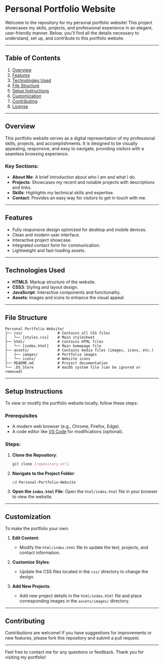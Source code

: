 # Personal Portfolio Website

Welcome to the repository for my personal portfolio website! This project showcases my skills, projects, and professional experience in an elegant, user-friendly manner. Below, you'll find all the details necessary to understand, set up, and contribute to this portfolio website.

---

## Table of Contents

1. [Overview](#overview)
2. [Features](#features)
3. [Technologies Used](#technologies-used)
4. [File Structure](#file-structure)
5. [Setup Instructions](#setup-instructions)
6. [Customization](#customization)
7. [Contributing](#contributing)
8. [License](#license)

---

## Overview

This portfolio website serves as a digital representation of my professional skills, projects, and accomplishments. It is designed to be visually appealing, responsive, and easy to navigate, providing visitors with a seamless browsing experience.

### Key Sections:
- **About Me**: A brief introduction about who I am and what I do.
- **Projects**: Showcases my recent and notable projects with descriptions and links.
- **Skills**: Highlights my technical skills and expertise.
- **Contact**: Provides an easy way for visitors to get in touch with me.

---

## Features

- Fully responsive design optimized for desktop and mobile devices.
- Clean and modern user interface.
- Interactive project showcase.
- Integrated contact form for communication.
- Lightweight and fast-loading assets.

---

## Technologies Used

- **HTML5**: Markup structure of the website.
- **CSS3**: Styling and layout design.
- **JavaScript**: Interactive components and functionality.
- **Assets**: Images and icons to enhance the visual appeal.

---

## File Structure

```
Personal Portfolio Website/
├── css/                # Contains all CSS files
│   └── [styles.css]    # Main stylesheet
├── html/               # Contains HTML files
│   └── [index.html]    # Main homepage file
├── assets/             # Contains media files (images, icons, etc.)
│   ├── images/         # Portfolio images
│   └── icons/          # Website icons
├── README.md           # Project documentation
└── .DS_Store           # macOS system file (can be ignored or removed)
```

---

## Setup Instructions

To view or modify the portfolio website locally, follow these steps:

### Prerequisites
- A modern web browser (e.g., Chrome, Firefox, Edge).
- A code editor like [VS Code](https://code.visualstudio.com/) for modifications (optional).

### Steps:

1. **Clone the Repository**:
   ```bash
   git clone [repository-url]
   ```

2. **Navigate to the Project Folder**:
   ```bash
   cd Personal-Portfolio-Website
   ```

3. **Open the `index.html` File**:
   Open the `html/index.html` file in your browser to view the website.

---

## Customization

To make the portfolio your own:

1. **Edit Content**:
   - Modify the `html/index.html` file to update the text, projects, and contact information.

2. **Customize Styles**:
   - Update the CSS files located in the `css/` directory to change the design.

3. **Add New Projects**:
   - Add new project details in the `html/index.html` file and place corresponding images in the `assets/images/` directory.

---

## Contributing

Contributions are welcome! If you have suggestions for improvements or new features, please fork this repository and submit a pull request. 

---

Feel free to contact me for any questions or feedback. Thank you for visiting my portfolio!
